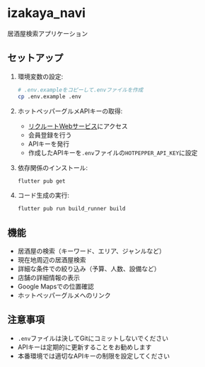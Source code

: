 # izakaya_navi

居酒屋検索アプリケーション

## セットアップ

1. 環境変数の設定:
   ```bash
   # .env.exampleをコピーして.envファイルを作成
   cp .env.example .env
   ```

2. ホットペッパーグルメAPIキーの取得:
   - [リクルートWebサービス](https://webservice.recruit.co.jp/register)にアクセス
   - 会員登録を行う
   - APIキーを発行
   - 作成したAPIキーを`.env`ファイルの`HOTPEPPER_API_KEY`に設定

3. 依存関係のインストール:
   ```bash
   flutter pub get
   ```

4. コード生成の実行:
   ```bash
   flutter pub run build_runner build
   ```

## 機能

- 居酒屋の検索（キーワード、エリア、ジャンルなど）
- 現在地周辺の居酒屋検索
- 詳細な条件での絞り込み（予算、人数、設備など）
- 店舗の詳細情報の表示
- Google Mapsでの位置確認
- ホットペッパーグルメへのリンク

## 注意事項

- `.env`ファイルは決してGitにコミットしないでください
- APIキーは定期的に更新することをお勧めします
- 本番環境では適切なAPIキーの制限を設定してください

